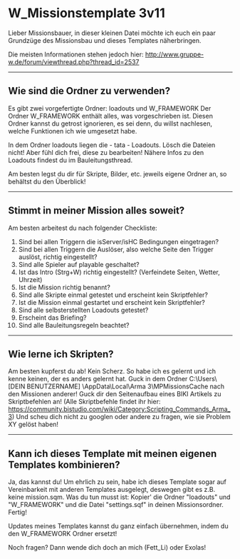 ﻿# W_Missionstemplate 3v11

Lieber Missionsbauer,
in dieser kleinen Datei möchte ich euch ein paar Grundzüge des Missionsbau und dieses Templates näherbringen.

Die meisten Informationen stehen jedoch hier:
http://www.gruppe-w.de/forum/viewthread.php?thread_id=2537

-----------------------------------------
Wie sind die Ordner zu verwenden?
-----------------------------------------
Es gibt zwei vorgefertigte Ordner:
loadouts und W_FRAMEWORK
Der Ordner W_FRAMEWORK enthält alles, was vorgeschrieben ist. Diesen Ordner kannst du getrost ignorieren, es sei denn, du willst nachlesen, welche Funktionen ich wie umgesetzt habe.

In dem Ordner loadouts liegen die - tata - Loadouts. Lösch die Dateien nicht!
Aber fühl dich frei, diese zu bearbeiten! Nähere Infos zu den Loadouts findest du im Bauleitungsthread.

Am besten legst du dir für Skripte, Bilder, etc. jeweils eigene Ordner an, so behältst du den Überblick!

-----------------------------------------
Stimmt in meiner Mission alles soweit?
-----------------------------------------
Am besten arbeitest du nach folgender Checkliste:
1. Sind bei allen Triggern die isServer/isHC Bedingungen eingetragen?
2. Sind bei allen Triggern die Auslöser, also welche Seite den Trigger auslöst, richtig eingestellt?
3. Sind alle Spieler auf playable geschaltet?
4. Ist das Intro (Strg+W) richtig eingestellt? (Verfeindete Seiten, Wetter, Uhrzeit)
5. Ist die Mission richtig benannt?
6. Sind alle Skripte einmal getestet und erscheint kein Skriptfehler?
7. Ist die Mission einmal gestartet und erscheint kein Skriptfehler?
8. Sind alle selbsterstellten Loadouts getestet?
9. Erscheint das Briefing?
10. Sind alle Bauleitungsregeln beachtet?

-----------------------------------------
Wie lerne ich Skripten?
-----------------------------------------
Am besten kupferst du ab! Kein Scherz. So habe ich es gelernt und ich kenne keinen, der es anders gelernt hat.
Guck in dem Ordner C:\Users\ [DEIN BENUTZERNAME] \AppData\Local\Arma 3\MPMissionsCache nach den Missionen anderer!
Guck dir den Seitenaufbau eines BIKI Artikels zu Skriptbefehlen an!
(Alle Skriptbefehle findet ihr hier: https://community.bistudio.com/wiki/Category:Scripting_Commands_Arma_3)
Und scheu dich nicht zu googlen oder andere zu fragen, wie sie Problem XY gelöst haben!

-----------------------------------------
Kann ich dieses Template mit meinen eigenen Templates kombinieren?
-----------------------------------------
Ja, das kannst du! Um ehrlich zu sein, habe ich dieses Template sogar auf Vereinbarkeit mit anderen Templates ausgelegt, deswegen gibt es z.B. keine mission.sqm.
Was du tun musst ist:
Kopier' die Ordner "loadouts" und "W_FRAMEWORK" und die Datei "settings.sqf" in deinen Missionsordner.
Fertig!

Updates meines Templates kannst du ganz einfach übernehmen, indem du den W_FRAMEWORK Ordner ersetzt!

Noch fragen? Dann wende dich doch an mich (Fett_Li) oder Exolas!